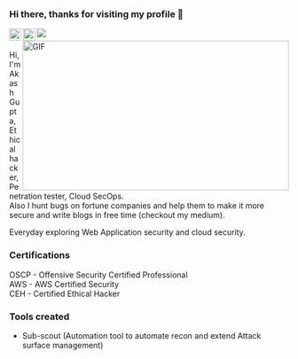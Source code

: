 ### Hi there, thanks for visiting my profile 👋
![](https://visitor-badge.glitch.me/badge?page_id=0xAkashsky)
<a href="https://www.linkedin.com/in/akash-gupta-sky/">
  <img align="left" alt="Akash Gupta" width="22px" src="https://raw.githubusercontent.com/peterthehan/peterthehan/master/assets/linkedin.svg" />
<a href="https://medium.com/@akashtesla">
  <img align="left" alt="Akash Gupta" width="22px" src="https://seeklogo.com/images/M/medium-logo-93CDCF6451-seeklogo.com.png" /> 
  </a><img align="right" alt="GIF" src="https://media.giphy.com/media/JTTAjM197sku8MgrRa/giphy.gif" width="480" height="270" />
<br/><br/>
  Hi, I'm Akash Gupta, Ethical hacker, Penetration tester, Cloud SecOps.<br/> 
  Also I hunt bugs on fortune companies and help them to make it more secure and write blogs in free time (checkout my medium).
  
  Everyday exploring Web Application security and cloud security.
  
### Certifications
OSCP - Offensive Security Certified Professional<br/>
AWS - AWS Certified Security</br>
CEH - Certified Ethical Hacker<br/>

### Tools created
- Sub-scout (Automation tool to automate recon and extend Attack surface management)
